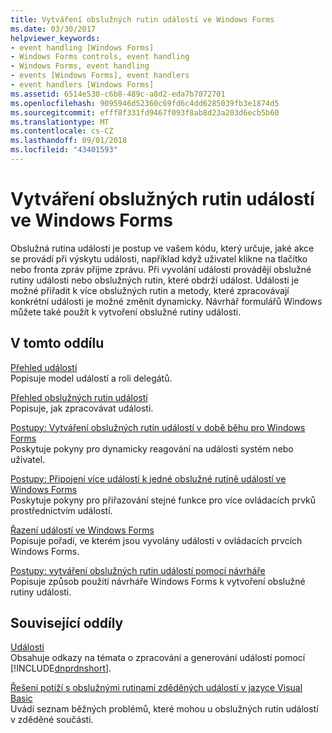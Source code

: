 ```yaml
---
title: Vytváření obslužných rutin událostí ve Windows Forms
ms.date: 03/30/2017
helpviewer_keywords:
- event handling [Windows Forms]
- Windows Forms controls, event handling
- Windows Forms, event handling
- events [Windows Forms], event handlers
- event handlers [Windows Forms]
ms.assetid: 6514e530-c6b8-489c-a8d2-eda7b7072701
ms.openlocfilehash: 9095946d52360c69fd6c4dd6285039fb3e1874d5
ms.sourcegitcommit: efff8f331fd9467f093f8ab8d23a203d6ecb5b60
ms.translationtype: MT
ms.contentlocale: cs-CZ
ms.lasthandoff: 09/01/2018
ms.locfileid: "43401593"
---
```

# <a name="creating-event-handlers-in-windows-forms"></a>Vytváření obslužných rutin událostí ve Windows Forms
Obslužná rutina události je postup ve vašem kódu, který určuje, jaké akce se provádí při výskytu události, například když uživatel klikne na tlačítko nebo fronta zpráv přijme zprávu. Při vyvolání události provádějí obslužné rutiny události nebo obslužných rutin, které obdrží událost. Události je možné přiřadit k více obslužných rutin a metody, které zpracovávají konkrétní události je možné změnit dynamicky. Návrhář formulářů Windows můžete také použít k vytvoření obslužné rutiny události.  
  
## <a name="in-this-section"></a>V tomto oddílu  
 [Přehled událostí](../../../docs/framework/winforms/events-overview-windows-forms.md)  
 Popisuje model událostí a roli delegátů.  
  
 [Přehled obslužných rutin událostí](../../../docs/framework/winforms/event-handlers-overview-windows-forms.md)  
 Popisuje, jak zpracovávat události.  
  
 [Postupy: Vytváření obslužných rutin událostí v době běhu pro Windows Forms](../../../docs/framework/winforms/how-to-create-event-handlers-at-run-time-for-windows-forms.md)  
 Poskytuje pokyny pro dynamicky reagování na události systém nebo uživatel.  
  
 [Postupy: Připojení více událostí k jedné obslužné rutině událostí ve Windows Forms](../../../docs/framework/winforms/how-to-connect-multiple-events-to-a-single-event-handler-in-windows-forms.md)  
 Poskytuje pokyny pro přiřazování stejné funkce pro více ovládacích prvků prostřednictvím událostí.  
  
 [Řazení událostí ve Windows Forms](../../../docs/framework/winforms/order-of-events-in-windows-forms.md)  
 Popisuje pořadí, ve kterém jsou vyvolány události v ovládacích prvcích Windows Forms.  
  
 [Postupy: vytváření obslužných rutin událostí pomocí návrháře](https://msdn.microsoft.com/library/8461e9b8-14e8-406f-936e-3726732b23d2)  
 Popisuje způsob použití návrháře Windows Forms k vytvoření obslužné rutiny události.  
  
## <a name="related-sections"></a>Související oddíly  
 [Události](../../../docs/standard/events/index.md)  
 Obsahuje odkazy na témata o zpracování a generování událostí pomocí [!INCLUDE[dnprdnshort](../../../includes/dnprdnshort-md.md)].  
  
 [Řešení potíží s obslužnými rutinami zděděných událostí v jazyce Visual Basic](~/docs/visual-basic/programming-guide/language-features/events/troubleshooting-inherited-event-handlers.md)  
 Uvádí seznam běžných problémů, které mohou u obslužných rutin událostí v zděděné součásti.
